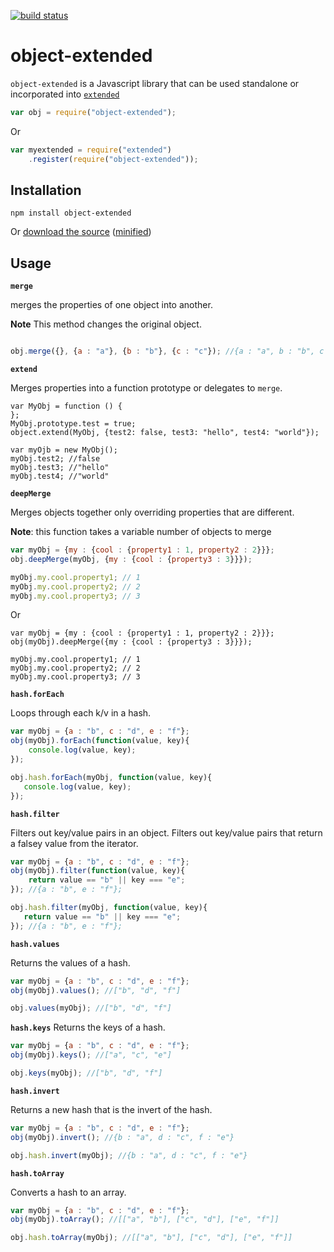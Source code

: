 [![build status](https://secure.travis-ci.org/doug-martin/object-extended.png)](http://travis-ci.org/doug-martin/object-extended)

# object-extended

`object-extended` is a Javascript library that can be used standalone or incorporated into [`extended`](https://github.com/doug-martin/extended)

```javascript
var obj = require("object-extended");
```

Or

```javascript
var myextended = require("extended")
	.register(require("object-extended"));
```

## Installation

```
npm install object-extended
```

Or [download the source](https://raw.github.com/doug-martin/object-extended/master/index.js) ([minified](https://raw.github.com/doug-martin/object-extended/master/object-extended.min.js))

## Usage

**`merge`**

merges the properties of one object into another.

**Note** This method changes the original object.

```javascript

obj.merge({}, {a : "a"}, {b : "b"}, {c : "c"}); //{a : "a", b : "b", c : "c"});

```

**`extend`**

Merges properties into a function prototype or delegates to `merge`.

```
var MyObj = function () {
};
MyObj.prototype.test = true;
object.extend(MyObj, {test2: false, test3: "hello", test4: "world"});

var myOjb = new MyObj();
myObj.test2; //false
myObj.test3; //"hello"
myObj.test4; //"world"
```

**`deepMerge`**

Merges objects together only overriding properties that are different.

**Note**: this function takes a variable number of objects to merge

```javascript
var myObj = {my : {cool : {property1 : 1, property2 : 2}}};
obj.deepMerge(myObj, {my : {cool : {property3 : 3}}});

myObj.my.cool.property1; // 1
myObj.my.cool.property2; // 2
myObj.my.cool.property3; // 3

```

Or

```javacript
var myObj = {my : {cool : {property1 : 1, property2 : 2}}};
obj(myObj).deepMerge({my : {cool : {property3 : 3}}});

myObj.my.cool.property1; // 1
myObj.my.cool.property2; // 2
myObj.my.cool.property3; // 3
```


**`hash.forEach`**

Loops through each k/v in a hash.

```javascript
var myObj = {a : "b", c : "d", e : "f"};
obj(myObj).forEach(function(value, key){
    console.log(value, key);
});

obj.hash.forEach(myObj, function(value, key){
   console.log(value, key);
});
```

**`hash.filter`**


Filters out key/value pairs in an object.
Filters out key/value pairs that return a falsey value from the iterator.

```javascript
var myObj = {a : "b", c : "d", e : "f"};
obj(myObj).filter(function(value, key){
    return value == "b" || key === "e";
}); //{a : "b", e : "f"};

obj.hash.filter(myObj, function(value, key){
   return value == "b" || key === "e";
}); //{a : "b", e : "f"};

```


**`hash.values`**

Returns the values of a hash.

```javascript
var myObj = {a : "b", c : "d", e : "f"};
obj(myObj).values(); //["b", "d", "f"]

obj.values(myObj); //["b", "d", "f"]

```

**`hash.keys`**
Returns the keys of a hash.

```javascript
var myObj = {a : "b", c : "d", e : "f"};
obj(myObj).keys(); //["a", "c", "e"]

obj.keys(myObj); //["b", "d", "f"]

```

**`hash.invert`**


Returns a new hash that is the invert of the hash.

```javascript
var myObj = {a : "b", c : "d", e : "f"};
obj(myObj).invert(); //{b : "a", d : "c", f : "e"}

obj.hash.invert(myObj); //{b : "a", d : "c", f : "e"}
```


**`hash.toArray`**

Converts a hash to an array.

```javascript
var myObj = {a : "b", c : "d", e : "f"};
obj(myObj).toArray(); //[["a", "b"], ["c", "d"], ["e", "f"]]

obj.hash.toArray(myObj); //[["a", "b"], ["c", "d"], ["e", "f"]]
```